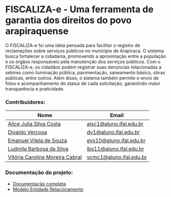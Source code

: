 # FISCALIZA-e - Uma ferramenta de garantia dos direitos do povo arapiraquense

O FISCALIZA-e foi uma ideia pensada para facilitar o registro de reclamações sobre serviços públicos no município de Arapiraca. O sistema busca fortalecer a cidadania, promovendo a aproximação entre a população e os órgãos responsáveis pela manutenção dos serviços públicos.
	Com o FISCALIZA-e, os cidadãos podem registrar suas denúncias relacionadas a setores como iluminação pública, pavimentação, saneamento básico, obras públicas, entre outros. Além disso, o sistema também permite o envio de fotos e acompanhamento do status de cada solicitação, garantindo maior transparência e praticidade.

### Contribuidores:
| Nome | Email |
|------|-------|
| [Alice Julia Silva Costa](https://github.com/Alljuly) | ajsc1@aluno.ifal.edu.br |
| [Divaldo Verçosa](https://github.com/Divaldoh) | dv1@aluno.ifal.edu.br |
| [Emanuel Vilela de Souza](https://github.com/emanuelvsz) | evs10@aluno.ifal.edu.br |
| [Ludmila Barbosa da Silva](https://github.com/ludmilabss) | lbs11@aluno.ifal.edu.br |
| [Vitória Caroline Moreira Cabral](https://github.com/viitoriamoreirac) | vcmc1@aluno.ifal.edu.br |


### Documentação do projeto:
* [Documentação completa](https://docs.google.com/document/d/1FgHwa22v6Ebj0CAUKz-03oDhSKhRNhcwm44bfObQvD8/edit?usp=sharing)
* [Modelo Entidade Relacionamento](https://drive.google.com/file/d/1cje2gWmWBtV_6oupsXXLDJNSKypioUMl/view)
